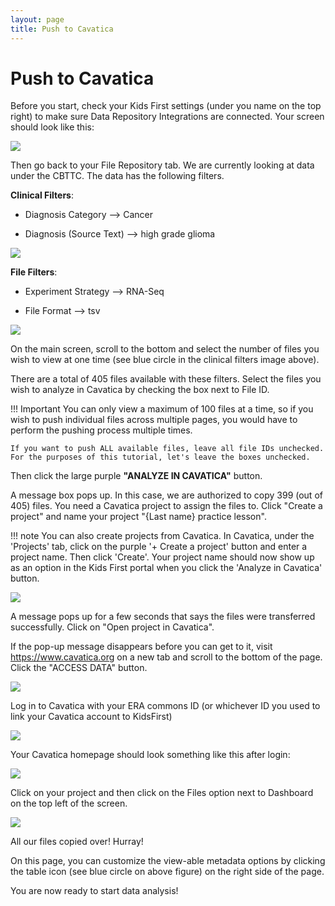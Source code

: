 ```yaml
---
layout: page
title: Push to Cavatica
---
```


Push to Cavatica
================

Before you start, check your Kids First settings (under you name on the top right) to make sure Data Repository Integrations are connected. Your screen should look like this:

[![](../../images/kf_settings_10.png)](../images/kf_settings_10.png "KFDRC Portal Settings Page")

Then go back to your File Repository tab. We are currently looking at data under the CBTTC. The data has the following filters.

**Clinical Filters**:

- Diagnosis Category --> Cancer

- Diagnosis (Source Text) --> high grade glioma

[![](../../images/Clinical_Filters_11.png)](../images/Clinical_Filters_11.png "Clinical Filters")

**File Filters**:

- Experiment Strategy --> RNA-Seq

- File Format --> tsv

[![](../../images/File_Filters_12.png)](../images/File_Filters_12.png "File Filters")

On the main screen, scroll to the bottom and select the number of files you wish to view at one time (see blue circle in the clinical filters image above).

There are a total of 405 files available with these filters. Select the files you wish to analyze in Cavatica by checking the box next to File ID.

!!! Important
    You can only view a maximum of 100 files at a time, so if you wish to push individual files across multiple pages, you would have to perform the pushing process multiple times.

    If you want to push ALL available files, leave all file IDs unchecked. For the purposes of this tutorial, let's leave the boxes unchecked.

Then click the large purple **"ANALYZE IN CAVATICA"** button.

A message box pops up. In this case, we are authorized to copy 399 (out of 405) files. You need a Cavatica project to assign the files to. Click "Create a project" and name your project "{Last name} practice lesson".

!!! note
    You can also create projects from Cavatica. In Cavatica, under the 'Projects' tab, click on the purple '+ Create a project' button and enter a project name. Then click 'Create'. Your project name should now show up as an option in the Kids First portal when you click the 'Analyze in Cavatica' button.

[![](../../images/cavatica_project_created_13.png)](../images/cavatica_project_created_13.png "Create a Cavatica Project")

A message pops up for a few seconds that says the files were transferred successfully. Click on "Open project in Cavatica".

If the pop-up message disappears before you can get to it, visit <https://www.cavatica.org> on a new tab and scroll to the bottom of the page. Click the "ACCESS DATA" button.

[![](../../images/access_data_14.png)](../images/access_data_14.png "ACCESS DATA")


Log in to Cavatica with your ERA commons ID (or whichever ID you used to link your Cavatica account to KidsFirst)

[![](../../images/cavatica_login_15.png)](../images/cavatica_login_15.png "Cavatica Login")

Your Cavatica homepage should look something like this after login:

[![](../../images/cavatic_homepage_16.png)](../images/cavatic_homepage_16.png "Cavatica Homepage")

Click on your project and then click on the Files option next to Dashboard on the top left of the screen.

[![](../../images/cavatica_metadata_17.png)](../images/cavatica_metadata_17.png "Files in Cavatica")

All our files copied over! Hurray!

On this page, you can customize the view-able metadata options by clicking the table icon (see blue circle on above figure) on the right side of the page.

You are now ready to start data analysis!
